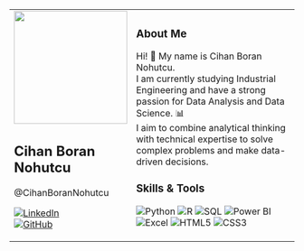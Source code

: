 
<table style="border-color:white;">

  <tr>
    <td align="left" width="30%">
      <img class="images" src="https://github.com/user-attachments/assets/d86517ec-2be8-449d-b6d2-18293b501c45" width="200" height="200" style="max-width: 100%; align:center; !important border-radius:50%";"><br>
      <h2>Cihan Boran Nohutcu</h2>
      <p>@CihanBoranNohutcu</p>
      <p>
        <a href="https://linkedin.com/in/cihannohutcu" target="_blank">
          <img src="https://img.shields.io/badge/LinkedIn-0A66C2?style=for-the-badge&logo=linkedin&logoColor=white" alt="LinkedIn">
        </a><br>
        <a href="https://github.com/CihanBoranNohutcu" target="_blank">
          <img src="https://img.shields.io/badge/GitHub-181717?style=for-the-badge&logo=github&logoColor=white" alt="GitHub">
        </a><br>
      </p>
    </td>

  <td align="left" width="70%">
      <h3>About Me</h3>
      <p>
        Hi! 👋 My name is Cihan Boran Nohutcu.<br>  
        I am currently studying Industrial Engineering and have a strong passion for Data Analysis and Data Science. 📊 <br> 
        I aim to combine analytical thinking with technical expertise to solve complex problems and make data-driven decisions.
      </p>

  <h3>Skills & Tools</h3>
      <p>
        <img src="https://img.shields.io/badge/Python-3776AB?style=for-the-badge&logo=python&logoColor=white" alt="Python">
        <img src="https://img.shields.io/badge/R-276DC3?style=for-the-badge&logo=r&logoColor=white" alt="R">
        <img src="https://img.shields.io/badge/SQL-4479A1?style=for-the-badge&logo=MySQL&logoColor=white" alt="SQL">
        <img src="https://img.shields.io/badge/Power%20BI-F2C811?style=for-the-badge&logo=powerbi&logoColor=black" alt="Power BI">
        <img src="https://img.shields.io/badge/Excel-217346?style=for-the-badge&logo=microsoft-excel&logoColor=white" alt="Excel">
        <img src="https://img.shields.io/badge/HTML5-E34F26?style=for-the-badge&logo=html5&logoColor=white" alt="HTML5">
        <img src="https://img.shields.io/badge/CSS3-1572B6?style=for-the-badge&logo=css3&logoColor=white" alt="CSS3">
      </p>
    </td>
  </tr>
</table>
